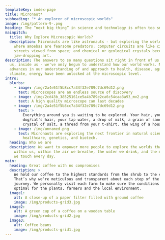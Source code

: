 ```yaml
---
templateKey: index-page
title: Micronaut*
subheading: "* An explorer of microscopic worlds"
image: /img/pattern-9-.png
heading: The “next big thing” in science and technology is often too small to see.
mainpitch:
  title: Why Explore Microscopic Worlds?
  description: Micronauts are like astronauts - but exploring the world at a scale
    where amoebas are fearsome predators; computer circuits are like city
    streets viewed from space; and chemical or geological crystals become
    jaw-dropping art.
description: The answers to so many questions sit right in front of us, around
  us, inside us - we've only begun to understand how our world works. Major
  advances in our understanding of and approach to health, disease, agriculture,
  climate, energy have been unlocked at the microscopic level.
intro:
  blurbs:
    - image: /img/2a4e51f5b8cc7a34f32e789c7dc69d12.png
      text: Microscopes are an endless source of discovery
    - image: /img/2cd43b_38525161ce5a4b789e2ca6c54caa3a93_mv2.png
      text: A high quality microscope can last decades
    - image: /img/2a4e51f5b8cc7a34f32e789c7dc69d12.png
      text: >
        Everything around you is waiting to be explored. Your hair, your
        dog/cat's hair, your tap water, a drop of milk, a grain of sand, a
        crystal of salt, a thread from your t-shirt, the wing of a house fly.
    - image: /img/unnamed.png
      text: Micronauts are exploring the next frontier in natural sciences, biology,
        healthcare, genetics, and biotech.
  heading: Who we are
  description: We want to empower more people to explore the worlds that exist
    within us, within the air we breathe, the water we drink, and the materials
    we touch every day.
main:
  heading: Great coffee with no compromises
  description: >
    We hold our coffee to the highest standards from the shrub to the cup.
    That’s why we’re meticulous and transparent about each step of the coffee’s
    journey. We personally visit each farm to make sure the conditions are
    optimal for the plants, farmers and the local environment.
  image1:
    alt: A close-up of a paper filter filled with ground coffee
    image: /img/products-grid3.jpg
  image2:
    alt: A green cup of a coffee on a wooden table
    image: /img/products-grid2.jpg
  image3:
    alt: Coffee beans
    image: /img/products-grid1.jpg
---
```

